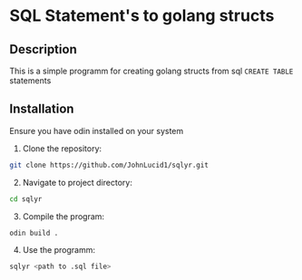 # SQL Statement's to golang structs

## Description
This is a simple programm for creating golang structs from sql `CREATE TABLE` statements

## Installation

Ensure you have odin installed on your system

1. Clone the repository:
  ```bash
  git clone https://github.com/JohnLucid1/sqlyr.git
  ```

2. Navigate to project directory:
  ```bash
  cd sqlyr
  ```

3. Compile the program:
  ```bash
  odin build .
  ```
  
4. Use the programm: 
  ```bash
  sqlyr <path to .sql file>
  ```
  
